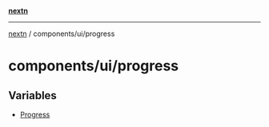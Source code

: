 [**nextn**](../../../README.md)

***

[nextn](../../../modules.md) / components/ui/progress

# components/ui/progress

## Variables

- [Progress](variables/Progress.md)
